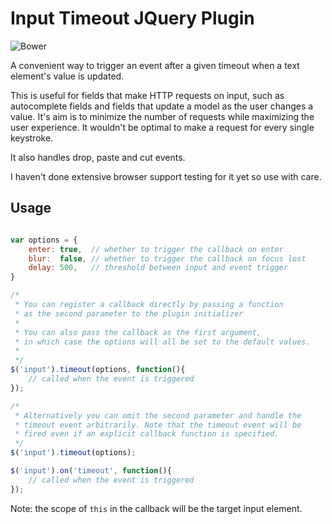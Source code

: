 # Input Timeout JQuery Plugin

![Bower](https://img.shields.io/bower/v/jquery-input-timeout.svg?style=flat-square)

A convenient way to trigger an event after a given timeout when a text element's value is updated. 

This is useful for fields that make HTTP requests on input, such as autocomplete fields and fields that
update a model as the user changes a value. It's aim is to minimize the number of requests while maximizing 
the user experience. It wouldn't be optimal to make a request for every single keystroke.

It also handles drop, paste and cut events.

I haven't done extensive browser support testing for it yet so use with care.

## Usage


```js

var options = {
    enter: true,  // whether to trigger the callback on enter
    blur:  false, // whether to trigger the callback on focus lost
    delay: 500,   // threshold between input and event trigger
}

/*
 * You can register a callback directly by passing a function
 * as the second parameter to the plugin initializer
 *
 * You can also pass the callback as the first argument,
 * in which case the options will all be set to the default values.
 *
 */
$('input').timeout(options, function(){
    // called when the event is triggered
});

/*
 * Alternatively you can omit the second parameter and handle the 
 * timeout event arbitrarily. Note that the timeout event will be 
 * fired even if an explicit callback function is specified.
 */
$('input').timeout(options);

$('input').on('timeout', function(){
    // called when the event is triggered
});
```

Note: the scope of `this` in the callback will be the target input element.

